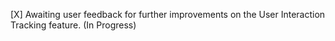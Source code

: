 [X] Awaiting user feedback for further improvements on the User Interaction Tracking feature. (In Progress)